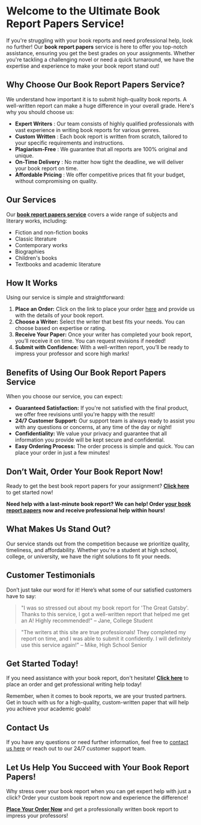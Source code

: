 # Welcome to the Ultimate Book Report Papers Service!

If you're struggling with your book reports and need professional help, look no further! Our **book report papers** service is here to offer you top-notch assistance, ensuring you get the best grades on your assignments. Whether you're tackling a challenging novel or need a quick turnaround, we have the expertise and experience to make your book report stand out!

## Why Choose Our Book Report Papers Service?

We understand how important it is to submit high-quality book reports. A well-written report can make a huge difference in your overall grade. Here's why you should choose us:

- **Expert Writers** : Our team consists of highly qualified professionals with vast experience in writing book reports for various genres.
- **Custom Written** : Each book report is written from scratch, tailored to your specific requirements and instructions.
- **Plagiarism-Free** : We guarantee that all reports are 100% original and unique.
- **On-Time Delivery** : No matter how tight the deadline, we will deliver your book report on time.
- **Affordable Pricing** : We offer competitive prices that fit your budget, without compromising on quality.

## Our Services

Our [**book report papers service**](https://tinyurl.com/topessay?keyword=book+report+papers) covers a wide range of subjects and literary works, including:

- Fiction and non-fiction books
- Classic literature
- Contemporary works
- Biographies
- Children's books
- Textbooks and academic literature

## How It Works

Using our service is simple and straightforward:

1. **Place an Order:** Click on the link to place your order [here](https://tinyurl.com/topessay?keyword=book+report+papers) and provide us with the details of your book report.
2. **Choose a Writer:** Select the writer that best fits your needs. You can choose based on expertise or rating.
3. **Receive Your Paper:** Once your writer has completed your book report, you’ll receive it on time. You can request revisions if needed!
4. **Submit with Confidence:** With a well-written report, you’ll be ready to impress your professor and score high marks!

## Benefits of Using Our Book Report Papers Service

When you choose our service, you can expect:

- **Guaranteed Satisfaction:** If you're not satisfied with the final product, we offer free revisions until you're happy with the result!
- **24/7 Customer Support:** Our support team is always ready to assist you with any questions or concerns, at any time of the day or night!
- **Confidentiality:** We value your privacy and guarantee that all information you provide will be kept secure and confidential.
- **Easy Ordering Process:** The order process is simple and quick. You can place your order in just a few minutes!

## Don’t Wait, Order Your Book Report Now!

Ready to get the best book report papers for your assignment? **[Click here](https://tinyurl.com/topessay?keyword=book+report+papers)** to get started now!

**Need help with a last-minute book report? We can help! Order [your book report papers](https://tinyurl.com/topessay?keyword=book+report+papers) now and receive professional help within hours!**

## What Makes Us Stand Out?

Our service stands out from the competition because we prioritize quality, timeliness, and affordability. Whether you're a student at high school, college, or university, we have the right solutions to fit your needs.

## Customer Testimonials

Don’t just take our word for it! Here’s what some of our satisfied customers have to say:

> "I was so stressed out about my book report for 'The Great Gatsby'. Thanks to this service, I got a well-written report that helped me get an A! Highly recommended!" – Jane, College Student

> "The writers at this site are true professionals! They completed my report on time, and I was able to submit it confidently. I will definitely use this service again!" – Mike, High School Senior

## Get Started Today!

If you need assistance with your book report, don't hesitate! [**Click here**](https://tinyurl.com/topessay?keyword=book+report+papers) to place an order and get professional writing help today!

Remember, when it comes to book reports, we are your trusted partners. Get in touch with us for a high-quality, custom-written paper that will help you achieve your academic goals!

## Contact Us

If you have any questions or need further information, feel free to [contact us here](https://tinyurl.com/topessay?keyword=book+report+papers) or reach out to our 24/7 customer support team.

## Let Us Help You Succeed with Your Book Report Papers!

Why stress over your book report when you can get expert help with just a click? Order your custom book report now and experience the difference!

**[Place Your Order Now](https://tinyurl.com/topessay?keyword=book+report+papers)** and get a professionally written book report to impress your professors!
